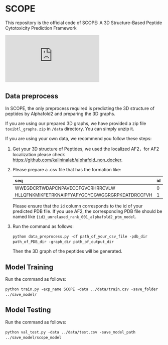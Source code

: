 # SCOPE

This repository is the official code of SCOPE: A 3D Structure-Based Peptide Cytotoxicity Prediction Framework

![overview](https://github.com/MaCongLab/SCOPE/blob/main/overview.pdf)

## Data preprocess
In SCOPE, the only preprocess required is predicting the 3D structure of peptides by Alphafold2 and preparing the 3D graphs.

If you are using our prepared 3D graphs, we have provided a zip file  `toxibtl_graphs.zip` in `/data` directory. You can simply unzip it.

If you are using your own data, we recommend you follow these steps:
1. Get your 3D structure of Peptides, we used the localized AF2，for AF2 localization please check https://github.com/kalininalab/alphafold_non_docker.

2. Please prepare a .csv file that has the formation like:
   
    | seq   | id |
    | ----------- | ----------- |
    | WWEGDCRTWDAPCNPAVECCFGVCRHRRCVLW      | 0       |
    | HLLQFNKMIKFETRKNAIPFYAFYGCYCGWGGRGRPKDATDRCCFVH   | 1        |

    Please ensure that the `id` column corresponds to the id of your predicted PDB file. If you use AF2, the corresponding PDB file should be named like `{id}_unrelaxed_rank_001_alphafold2_ptm_model`.

3. Run the command as follows:
   
   `python data_preprocess.py -df path_of_your_csv_file -pdb_dir path_of_PDB_dir -graph_dir path_of_output_dir`
   
    Then the 3D graph of the peptides will be generated.

## Model Training 
Run the command as follows:

`python train.py -exp_name SCOPE -data ../data/train.csv -save_folder ../save_model/`

## Model Testing
Run the command as follows:

`python val_test.py -data ../data/test.csv -save_model_path ../save_model/scope_model`





